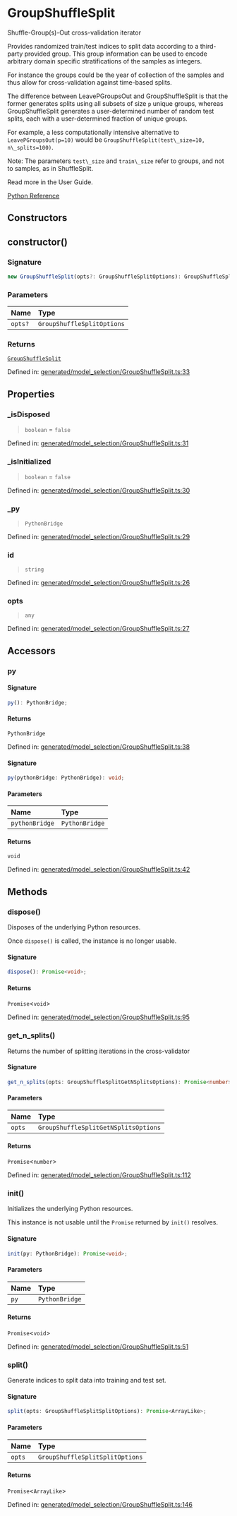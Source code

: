 # GroupShuffleSplit

Shuffle-Group(s)-Out cross-validation iterator

Provides randomized train/test indices to split data according to a third-party provided group. This group information can be used to encode arbitrary domain specific stratifications of the samples as integers.

For instance the groups could be the year of collection of the samples and thus allow for cross-validation against time-based splits.

The difference between LeavePGroupsOut and GroupShuffleSplit is that the former generates splits using all subsets of size `p` unique groups, whereas GroupShuffleSplit generates a user-determined number of random test splits, each with a user-determined fraction of unique groups.

For example, a less computationally intensive alternative to `LeavePGroupsOut(p=10)` would be `GroupShuffleSplit(test\_size=10, n\_splits=100)`.

Note: The parameters `test\_size` and `train\_size` refer to groups, and not to samples, as in ShuffleSplit.

Read more in the User Guide.

[Python Reference](https://scikit-learn.org/stable/modules/generated/sklearn.model_selection.GroupShuffleSplit.html)

## Constructors

## constructor()

### Signature

```ts
new GroupShuffleSplit(opts?: GroupShuffleSplitOptions): GroupShuffleSplit;
```

### Parameters

| Name | Type |
| :------ | :------ |
| `opts?` | `GroupShuffleSplitOptions` |

### Returns

[`GroupShuffleSplit`](GroupShuffleSplit.md)

Defined in:  [generated/model\_selection/GroupShuffleSplit.ts:33](https://github.com/transitive-bullshit/scikit-learn-ts/blob/b59c1ff/packages/sklearn/src/generated/model_selection/GroupShuffleSplit.ts#L33)

## Properties

### \_isDisposed

> `boolean`  = `false`

Defined in:  [generated/model\_selection/GroupShuffleSplit.ts:31](https://github.com/transitive-bullshit/scikit-learn-ts/blob/b59c1ff/packages/sklearn/src/generated/model_selection/GroupShuffleSplit.ts#L31)

### \_isInitialized

> `boolean`  = `false`

Defined in:  [generated/model\_selection/GroupShuffleSplit.ts:30](https://github.com/transitive-bullshit/scikit-learn-ts/blob/b59c1ff/packages/sklearn/src/generated/model_selection/GroupShuffleSplit.ts#L30)

### \_py

> `PythonBridge`

Defined in:  [generated/model\_selection/GroupShuffleSplit.ts:29](https://github.com/transitive-bullshit/scikit-learn-ts/blob/b59c1ff/packages/sklearn/src/generated/model_selection/GroupShuffleSplit.ts#L29)

### id

> `string`

Defined in:  [generated/model\_selection/GroupShuffleSplit.ts:26](https://github.com/transitive-bullshit/scikit-learn-ts/blob/b59c1ff/packages/sklearn/src/generated/model_selection/GroupShuffleSplit.ts#L26)

### opts

> `any`

Defined in:  [generated/model\_selection/GroupShuffleSplit.ts:27](https://github.com/transitive-bullshit/scikit-learn-ts/blob/b59c1ff/packages/sklearn/src/generated/model_selection/GroupShuffleSplit.ts#L27)

## Accessors

### py

#### Signature

```ts
py(): PythonBridge;
```

#### Returns

`PythonBridge`

Defined in:  [generated/model\_selection/GroupShuffleSplit.ts:38](https://github.com/transitive-bullshit/scikit-learn-ts/blob/b59c1ff/packages/sklearn/src/generated/model_selection/GroupShuffleSplit.ts#L38)

#### Signature

```ts
py(pythonBridge: PythonBridge): void;
```

#### Parameters

| Name | Type |
| :------ | :------ |
| `pythonBridge` | `PythonBridge` |

#### Returns

`void`

Defined in: [generated/model\_selection/GroupShuffleSplit.ts:42](https://github.com/transitive-bullshit/scikit-learn-ts/blob/b59c1ff/packages/sklearn/src/generated/model_selection/GroupShuffleSplit.ts#L42)

## Methods

### dispose()

Disposes of the underlying Python resources.

Once `dispose()` is called, the instance is no longer usable.

#### Signature

```ts
dispose(): Promise<void>;
```

#### Returns

`Promise`\<`void`\>

Defined in:  [generated/model\_selection/GroupShuffleSplit.ts:95](https://github.com/transitive-bullshit/scikit-learn-ts/blob/b59c1ff/packages/sklearn/src/generated/model_selection/GroupShuffleSplit.ts#L95)

### get\_n\_splits()

Returns the number of splitting iterations in the cross-validator

#### Signature

```ts
get_n_splits(opts: GroupShuffleSplitGetNSplitsOptions): Promise<number>;
```

#### Parameters

| Name | Type |
| :------ | :------ |
| `opts` | `GroupShuffleSplitGetNSplitsOptions` |

#### Returns

`Promise`\<`number`\>

Defined in:  [generated/model\_selection/GroupShuffleSplit.ts:112](https://github.com/transitive-bullshit/scikit-learn-ts/blob/b59c1ff/packages/sklearn/src/generated/model_selection/GroupShuffleSplit.ts#L112)

### init()

Initializes the underlying Python resources.

This instance is not usable until the `Promise` returned by `init()` resolves.

#### Signature

```ts
init(py: PythonBridge): Promise<void>;
```

#### Parameters

| Name | Type |
| :------ | :------ |
| `py` | `PythonBridge` |

#### Returns

`Promise`\<`void`\>

Defined in:  [generated/model\_selection/GroupShuffleSplit.ts:51](https://github.com/transitive-bullshit/scikit-learn-ts/blob/b59c1ff/packages/sklearn/src/generated/model_selection/GroupShuffleSplit.ts#L51)

### split()

Generate indices to split data into training and test set.

#### Signature

```ts
split(opts: GroupShuffleSplitSplitOptions): Promise<ArrayLike>;
```

#### Parameters

| Name | Type |
| :------ | :------ |
| `opts` | `GroupShuffleSplitSplitOptions` |

#### Returns

`Promise`\<`ArrayLike`\>

Defined in:  [generated/model\_selection/GroupShuffleSplit.ts:146](https://github.com/transitive-bullshit/scikit-learn-ts/blob/b59c1ff/packages/sklearn/src/generated/model_selection/GroupShuffleSplit.ts#L146)
